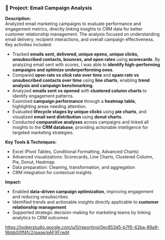 ### 📂 Project: Email Campaign Analysis

**Description:**  
Analyzed email marketing campaigns to evaluate performance and engagement metrics, directly linking insights to CRM data for better customer relationship management. The analysis focused on understanding email delivery, recipient interactions, and overall campaign effectiveness. Key activities included:  

- Tracked **emails sent, delivered, unique opens, unique clicks, unsubscribed contacts, bounces, and open rates** using **scorecards**. By analyzing email sent with scores, I was able to **identify high-performing campaigns and optimize underperforming ones**.  
- Compared **open rate vs click rate over time** and **spam rate vs unsubscribed contacts over time** using **line charts**, enabling **trend analysis and campaign benchmarking**.  
- Analyzed **emails sent vs opened** with **clustered column charts** to identify engagement patterns.  
- Examined **campaign performance** through a **heatmap table**, highlighting areas needing attention.  
- Evaluated **lifecycle stages by unique clicks** using **pie charts**, and visualized **email sent distribution** using **donut charts**.  
- Conducted **comparative analyses** across campaigns and linked all insights to the **CRM database**, providing actionable intelligence for targeted marketing strategies.  

**Key Tools & Techniques:**  
- Excel (Pivot Tables, Conditional Formatting, Advanced Charts)  
- Advanced visualizations: Scorecards, Line Charts, Clustered Column, Pie, Donut, Heatmap  
- Data preparation: Cleaning, transformation, and aggregation  
- CRM integration for contextual insights  

**Impact:**  
- Enabled **data-driven campaign optimization**, improving engagement and reducing unsubscribes  
- Identified trends and actionable insights directly applicable to **customer relationship management**  
- Supported strategic decision-making for marketing teams by linking analytics to CRM outcomes

https://lookerstudio.google.com/u/0/reporting/0ec853d5-b7f6-42ba-89a9-9bbb00ff4fc2/page/pAFXF/edit
